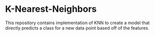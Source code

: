 # K-Nearest-Neighbors
This repository contains implementation of KNN to create a model that directly predicts a class for a new data point based off of the features.
